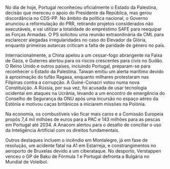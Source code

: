 No dia de hoje, Portugal reconheceu oficialmente o Estado da Palestina, decisão que mereceu o apoio do Presidente da República, mas gerou discordância no CDS-PP. No âmbito da política nacional, o Governo anunciou a reformulação do PRR, retirando projetos considerados não executáveis, e vai utilizar a totalidade do empréstimo SAFE para reequipar as Forças Armadas. O PS solicitou uma reunião extraordinária da CML para esclarecer alegadas irregularidades no caso do Elevador da Glória, enquanto primeiras autarcas criticam a falta de paridade de género no país.

Internacionalmente, a China apelou a um cessar-fogo abrangente na Faixa de Gaza, e Guterres alertou para os riscos crescentes para civis no Sudão. O Reino Unido e outros países, incluindo Portugal, preparam-se para reconhecer o Estado da Palestina. Taiwan emitiu um alerta marítimo devido à aproximação do tufão Ragasa, enquanto milhares protestaram nas Filipinas contra a corrupção. A Guiné-Conacri votou numa nova Constituição. A Rússia, por sua vez, foi acusada de usar tecnologia ocidental em ataques na Ucrânia, levando a um encontro de emergência do Conselho de Segurança da ONU após uma incursão no espaço aéreo da Estónia e motivou caças britânicos a iniciarem missões na Polónia.

Na economia, os combustíveis vão ficar mais caros e a Comissão Europeia propôs 7,4 mil milhões de euros para a PAC e 143 milhões para as pescas em Portugal até 2034. A Anacom alertou para o desafio de conciliar o uso da Inteligência Artificial com os direitos fundamentais.

Outros destaques incluem o incêndio em Montalegre, já em fase de resolução, um acidente fatal na A1 em Estarreja, e constrangimentos no aeroporto de Bruxelas devido a um ciberataque. No desporto, Verstappen venceu o GP de Baku de Fórmula 1 e Portugal defronta a Bulgária no Mundial de Voleibol.